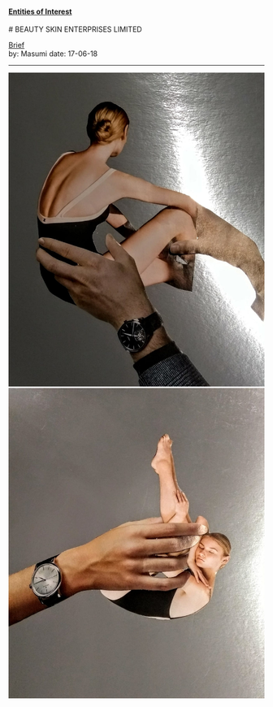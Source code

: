 #### [Entities of Interest](/list.html)
<link rel="stylesheet" type="text/css" href="../../assets/style.css">
# BEAUTY SKIN ENTERPRISES LIMITED

[comment]: &amp;amp;lt;> "Add/Remove information below as you want"
[comment]: &amp;amp;lt;> "Markdown cheatsheet: https://github.com/adam-p/markdown-here/wiki/Markdown-Cheatsheet"
[Brief](Brief.md)  
by:  Masumi
date:  17-06-18

---
[comment]: &amp;amp;lt;> "Add your content here"

![WhatsApp Image 2018-06-17 at 16.05.24](16.05.24.jpeg)![WhatsApp Image 2018-06-17 at 16.05.24-2](16.05.24-2.jpeg)